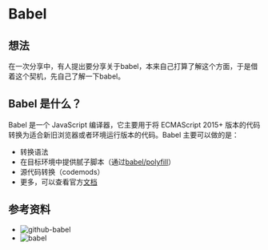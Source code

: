 # Babel
## 想法
在一次分享中，有人提出要分享关于babel，本来自己打算了解这个方面，于是借着这个契机，先自己了解一下babel。

## Babel 是什么？
Babel 是一个 JavaScript 编译器，它主要用于将 ECMAScript 2015+ 版本的代码转换为适合新旧浏览器或者环境运行版本的代码。Babel 主要可以做的是：
- 转换语法
- 在目标环境中提供腻子脚本（通过[babel/polyfill][url-doc-babel-polyfill]）
- 源代码转换（codemods）
- 更多，可以查看官方[文档][url-babel-doc]


## 参考资料
- ![github-babel][url-babel]
- ![babel][url-babel-github-io]


<!-- Babel 是什么？ -->
[url-babel-doc]:https://babeljs.io/docs/en
[url-doc-babel-polyfill]:https://babeljs.io/docs/en/babel-polyfill
<!-- 参考资料 -->
[url-babel]:https://github.com/babel/babel
[url-babel-github-io]:https://babeljs.io/
